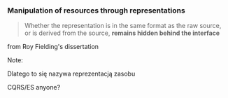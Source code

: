 ### Manipulation of resources through representations

> Whether the representation is in the same format as the raw source, or is derived from the source,
> **remains hidden behind the interface**

<!-- .element class="attribution" -->
from Roy Fielding's dissertation

Note:

Dlatego to się nazywa reprezentacją zasobu

CQRS/ES anyone?
